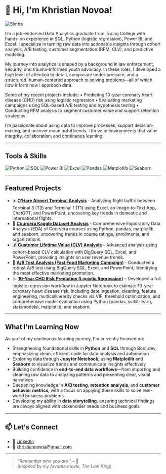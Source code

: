 # 👋 Hi, I'm Khristian Novoa!
![Simba](https://media3.giphy.com/media/v1.Y2lkPTc5MGI3NjExNHRpZTUyODVjaGlka280ejF5czhnbWk0em14cThzbng0bWJsdnN0ZiZlcD12MV9pbnRlcm5hbF9naWZfYnlfaWQmY3Q9Zw/Lp71UWmAAeJHi/giphy.gif)

I’m a job-endorsed Data Analytics graduate from Turing College with hands-on experience in SQL, Python (logistic regression), Power BI, and Excel. I specialize in turning raw data into actionable insights through cohort analysis, A/B testing, customer segmentation (RFM, CLV), and predictive modeling.

My journey into analytics is shaped by a background in law enforcement, security, and trauma-informed youth advocacy. In these roles, I developed a high level of attention to detail, composure under pressure, and a structured, human-centered approach to solving problems—all of which now inform how I approach data.

Some of my recent projects include:
	•	Predicting 10-year coronary heart disease (CHD) risk using logistic regression
	•	Evaluating marketing campaigns using SQL-based A/B testing and hypothesis testing
	•	Conducting RFM analysis to segment customer value and support retention strategies

I’m passionate about using data to improve processes, support decision-making, and uncover meaningful trends. I thrive in environments that value integrity, collaboration, and continuous learning.

---

## Tools & Skills

![Python](https://img.shields.io/badge/Python-3776AB?style=flat&logo=python&logoColor=white)
![SQL](https://img.shields.io/badge/SQL-4479A1?style=flat&logo=postgresql&logoColor=white)
![Power BI](https://img.shields.io/badge/PowerBI-F2C811?style=flat&logo=powerbi&logoColor=black)
![Excel](https://img.shields.io/badge/Excel-217346?style=flat&logo=microsoft-excel&logoColor=white)
![Pandas](https://img.shields.io/badge/Pandas-150458?style=flat&logo=pandas&logoColor=white)
![Matplotlib](https://img.shields.io/badge/Matplotlib-11557C?style=flat)
![Seaborn](https://img.shields.io/badge/Seaborn-7B68EE?style=flat)

---

## Featured Projects

- ✈️ [**O’Hare Airport Terminal Analysis**](https://github.com/Kuvoa/T3-vs-T1-Flight-Analysis) - Analyzing flight traffic between Terminal 3 (T3) and Terminal 1 (T1) using Excel, an Image-to-Text App, ChatGPT, and PowerPoint, uncovering key trends in domestic and international flights.
- 📖 [**Coursera Kaggle Dataset Analysis**](https://github.com/Kuvoa/CourseraDataSet.git) - Comprehensive Exploratory Data Analysis (EDA) of Coursera courses using Python, pandas, matplotlib, and seaborn, uncovering trends in course ratings, enrollments, and organizations.
- 💰 [**Customer Lifetime Value (CLV) Analysis**](https://github.com/Kuvoa/CLV-RFM-Analysis.git) - Advanced analysis using cohort-based CLV calculation with BigQuery SQL, Excel, and PowerPoint, providing insights on user revenue trends.
-  🔎 [**A/B Test Analysis (Fast Food Marketing Campaign)**](https://github.com/Kuvoa/A-b-Testing-.git) - Conducted a robust A/B test using BigQuery SQL, Excel, and PowerPoint, identifying the most effective marketing promotion.
-  🩺 [**10-Year CHD Risk Prediction (Logistic Regression)**](https://github.com/Kuvoa/CHD-Logistic-Regression-) – Developed a full logistic regression workflow in Jupyter Notebook to estimate 10-year coronary heart disease risk, including data ingestion, cleaning, feature engineering, multicollinearity checks via VIF, threshold optimization, and comprehensive model evaluation using Python (pandas, scikit-learn, statsmodels), matplotlib, and seaborn.
  
---

## What I'm Learning Now

As part of my continuous learning journey, I'm currently focused on:

- Strengthening foundational skills in **Python** and **SQL** through Boot.dev, emphasizing clean, efficient code for data analysis and automation  
- Exploring data through **Jupyter Notebook**, using **Matplotlib** and **Seaborn** to visualize trends and communicate insights effectively  
- Building confidence in **end-to-end data workflows**—from importing and cleaning raw data to analyzing patterns and presenting clear, visual narratives  
- Deepening knowledge in **A/B testing**, **retention analysis**, and **customer behavior metrics**, with a focus on applying these skills to solve real-world business problems  
- Developing my ability in **data storytelling**, ensuring technical findings are always aligned with stakeholder needs and business goals  

---

## 📫 Let's Connect

- 💼 [LinkedIn](www.linkedin.com/in/khristian-novoa-4529a9353)  
- 📧 khristiannovoa@gmail.com  

---

> _“Remember who you are.”_ – 🦁  
(*Inspired by my favorite movie, The Lion King*)
